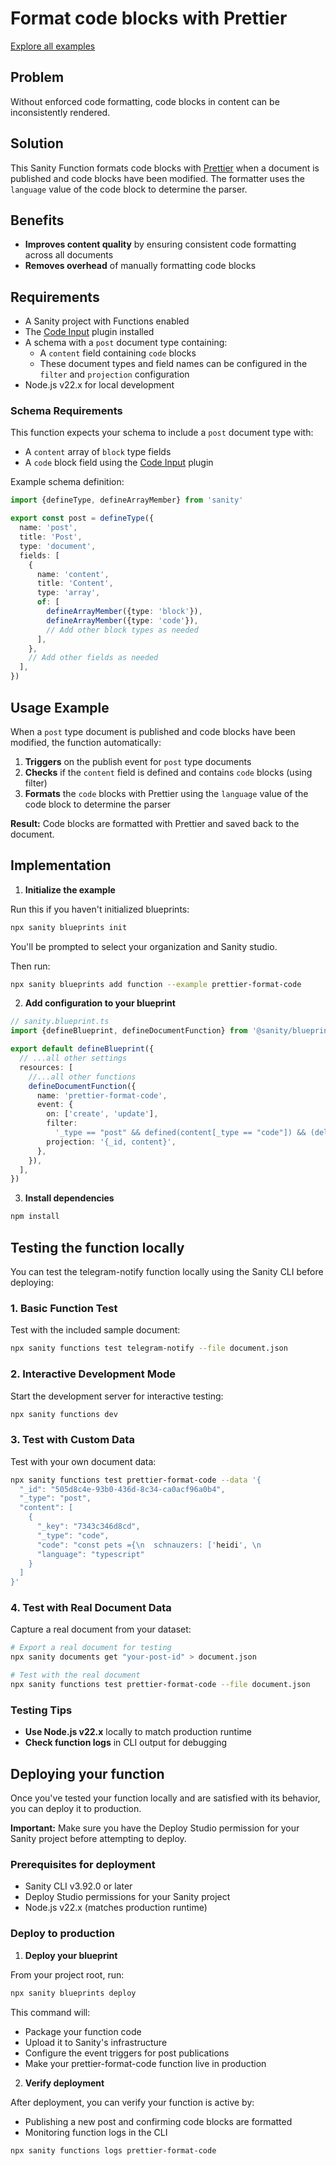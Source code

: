 # Format code blocks with Prettier

[Explore all examples](https://github.com/sanity-io/sanity/tree/main/examples)

## Problem

Without enforced code formatting, code blocks in content can be inconsistently rendered.

## Solution

This Sanity Function formats code blocks with [Prettier](https://prettier.io/) when a document is published and code blocks have been modified. The formatter uses the `language` value of the code block to determine the parser.

## Benefits

- **Improves content quality** by ensuring consistent code formatting across all documents
- **Removes overhead** of manually formatting code blocks

## Requirements

- A Sanity project with Functions enabled
- The [Code Input](https://www.sanity.io/plugins/code-input) plugin installed
- A schema with a `post` document type containing:
  - A `content` field containing `code` blocks
  - These document types and field names can be configured in the `filter` and `projection` configuration
- Node.js v22.x for local development

### Schema Requirements

This function expects your schema to include a `post` document type with:

- A `content` array of `block` type fields
- A `code` block field using the [Code Input](https://www.sanity.io/plugins/code-input) plugin

Example schema definition:

```ts
import {defineType, defineArrayMember} from 'sanity'

export const post = defineType({
  name: 'post',
  title: 'Post',
  type: 'document',
  fields: [
    {
      name: 'content',
      title: 'Content',
      type: 'array',
      of: [
        defineArrayMember({type: 'block'}),
        defineArrayMember({type: 'code'}),
        // Add other block types as needed
      ],
    },
    // Add other fields as needed
  ],
})
```

## Usage Example

When a `post` type document is published and code blocks have been modified, the function automatically:

1. **Triggers** on the publish event for `post` type documents
2. **Checks** if the `content` field is defined and contains `code` blocks (using filter)
3. **Formats** the `code` blocks with Prettier using the `language` value of the code block to determine the parser

**Result:** Code blocks are formatted with Prettier and saved back to the document.

## Implementation

1. **Initialize the example**

Run this if you haven't initialized blueprints:

```bash
npx sanity blueprints init
```

You'll be prompted to select your organization and Sanity studio.

Then run:

```bash
npx sanity blueprints add function --example prettier-format-code
```

2. **Add configuration to your blueprint**

```ts
// sanity.blueprint.ts
import {defineBlueprint, defineDocumentFunction} from '@sanity/blueprints'

export default defineBlueprint({
  // ...all other settings
  resources: [
    //...all other functions
    defineDocumentFunction({
      name: 'prettier-format-code',
      event: {
        on: ['create', 'update'],
        filter:
          '_type == "post" && defined(content[_type == "code"]) && (delta::changedAny(content[_type == "code"]) || delta::operation() == "create")',
        projection: '{_id, content}',
      },
    }),
  ],
})
```

3. **Install dependencies**

```bash
npm install
```

## Testing the function locally

You can test the telegram-notify function locally using the Sanity CLI before deploying:

### 1. Basic Function Test

Test with the included sample document:

```bash
npx sanity functions test telegram-notify --file document.json
```

### 2. Interactive Development Mode

Start the development server for interactive testing:

```bash
npx sanity functions dev
```

### 3. Test with Custom Data

Test with your own document data:

```bash
npx sanity functions test prettier-format-code --data '{
  "_id": "505d8c4e-93b0-436d-8c34-ca0acf96a0b4",
  "_type": "post",
  "content": [
    {
      "_key": "7343c346d8cd",
      "_type": "code",
      "code": "const pets ={\n  schnauzers: ['heidi', \n               'kokos'],\n}\n",
      "language": "typescript"
    }
  ]
}'
```

### 4. Test with Real Document Data

Capture a real document from your dataset:

```bash
# Export a real document for testing
npx sanity documents get "your-post-id" > document.json

# Test with the real document
npx sanity functions test prettier-format-code --file document.json
```

### Testing Tips

- **Use Node.js v22.x** locally to match production runtime
- **Check function logs** in CLI output for debugging

## Deploying your function

Once you've tested your function locally and are satisfied with its behavior, you can deploy it to production.

**Important:** Make sure you have the Deploy Studio permission for your Sanity project before attempting to deploy.

### Prerequisites for deployment

- Sanity CLI v3.92.0 or later
- Deploy Studio permissions for your Sanity project
- Node.js v22.x (matches production runtime)

### Deploy to production

1. **Deploy your blueprint**

From your project root, run:

```bash
npx sanity blueprints deploy
```

This command will:

- Package your function code
- Upload it to Sanity's infrastructure
- Configure the event triggers for post publications
- Make your prettier-format-code function live in production

2. **Verify deployment**

After deployment, you can verify your function is active by:

- Publishing a new post and confirming code blocks are formatted
- Monitoring function logs in the CLI

```bash
npx sanity functions logs prettier-format-code
```
